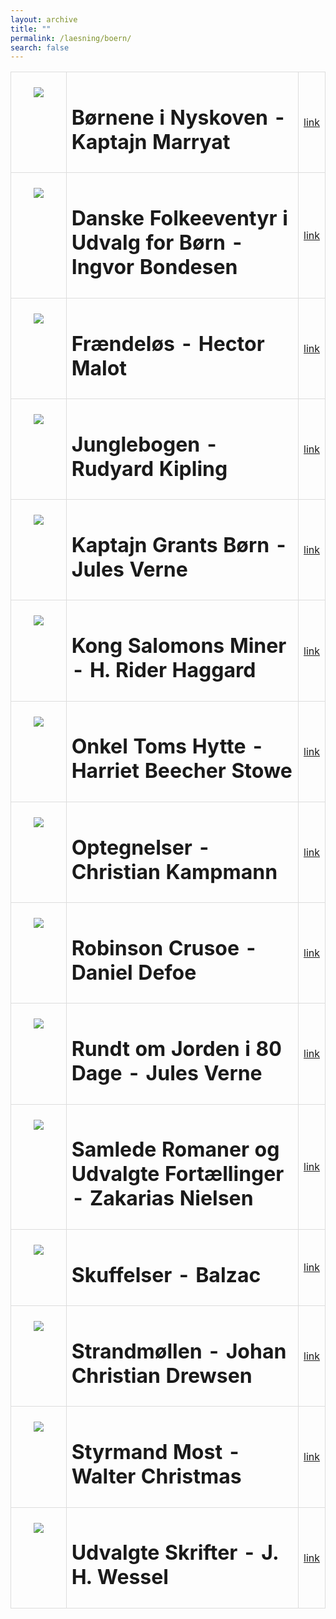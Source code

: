 ```yaml
---
layout: archive
title: ""
permalink: /laesning/boern/
search: false
---
```


<style>
    table {
        border-collapse: collapse;
        width: 100%;
    }
    th, td {
        border: 1px solid #dddddd;
        padding: 8px;
        text-align: left;
    }
    /* Customize width for specific columns */
    th:nth-child(1), td:nth-child(1) {
        width: 20%; /* First column */
    }
    th:nth-child(2), td:nth-child(2) {
        width: 80%; /* Second column */
    }
</style>

<table align="center" cellspacing="5" style="text-align: left" width="100%">
<tr>
<td style="vertical-align: top;"><p align="center"><img src="https://tongchen779.github.io/dansk/files/boern/boernene.png"/></p></td>
<td><h1> Børnene i Nyskoven - Kaptajn Marryat </h1></td>
<td><a href="https://www.kb.dk/e-mat/dod/130022081749-bw.pdf">link</a></td>
</tr>

<tr>
<td style="vertical-align: top;"><p align="center"><img src="https://tongchen779.github.io/dansk/files/boern/danske.png"/></p></td>
<td><h1> Danske Folkeeventyr i Udvalg for Børn - Ingvor Bondesen </h1></td>
<td><a href="https://www.kb.dk/e-mat/dod/130023202647-bw.pdf">link</a></td>
</tr>

<tr>
<td style="vertical-align: top;"><p align="center"><img src="https://tongchen779.github.io/dansk/files/boern/fraendeloes.png"/></p></td>
<td><h1> Frændeløs - Hector Malot </h1></td>
<td><a href="https://www.kb.dk/e-mat/dod/130022839218-bw.pdf">link</a></td>
</tr>

<tr>
<td style="vertical-align: top;"><p align="center"><img src="https://tongchen779.github.io/dansk/files/boern/jungle.png"/></p></td>
<td><h1> Junglebogen - Rudyard Kipling </h1></td>
<td><a href="https://www.kb.dk/e-mat/dod/115808052095-bw.pdf">link</a></td>
</tr>

<tr>
<td style="vertical-align: top;"><p align="center"><img src="https://tongchen779.github.io/dansk/files/boern/kaptajn.png"/></p></td>
<td><h1> Kaptajn Grants Børn - Jules Verne </h1></td>
<td><a href="https://www.kb.dk/e-mat/dod/115808132462_bw.pdf">link</a></td>
</tr>

<tr>
<td style="vertical-align: top;"><p align="center"><img src="https://tongchen779.github.io/dansk/files/boern/kong.png"/></p></td>
<td><h1> Kong Salomons Miner - H. Rider Haggard </h1></td>
<td><a href="https://www.kb.dk/e-mat/dod/11580804133A_bw.pdf">link</a></td>
</tr>

<tr>
<td style="vertical-align: top;"><p align="center"><img src="https://tongchen779.github.io/dansk/files/boern/onkel.png"/></p></td>
<td><h1> Onkel Toms Hytte - Harriet Beecher Stowe </h1></td>
<td><a href="https://www.kb.dk/e-mat/dod/11580808564D-bw.pdf">link</a></td>
</tr>

<tr>
<td style="vertical-align: top;"><p align="center"><img src="https://tongchen779.github.io/dansk/files/boern/optegnelser.png"/></p></td>
<td><h1> Optegnelser - Christian Kampmann </h1></td>
<td><a href="https://slaegtsbibliotek.dk/923376.pdf">link</a></td>
</tr>

<tr>
<td style="vertical-align: top;"><p align="center"><img src="https://tongchen779.github.io/dansk/files/boern/robinson.png"/></p></td>
<td><h1> Robinson Crusoe - Daniel Defoe </h1></td>
<td><a href="https://tongchen779.github.io/dansk/files/boern/robinson.pdf">link</a></td>
</tr>

<tr>
<td style="vertical-align: top;"><p align="center"><img src="https://tongchen779.github.io/dansk/files/boern/rundt.png"/></p></td>
<td><h1> Rundt om Jorden i 80 Dage - Jules Verne </h1></td>
<td><a href="https://www.kb.dk/e-mat/dod/115808131602-bw.pdf">link</a></td>
</tr>

<tr>
<td style="vertical-align: top;"><p align="center"><img src="https://tongchen779.github.io/dansk/files/boern/samlede.png"/></p></td>
<td><h1> Samlede Romaner og Udvalgte Fortællinger - Zakarias Nielsen </h1></td>
<td><a href="https://www.kb.dk/e-mat/dod/130022040351_bw.pdf">link</a></td>
</tr>

<tr>
<td style="vertical-align: top;"><p align="center"><img src="https://tongchen779.github.io/dansk/files/boern/skuffelser.png"/></p></td>
<td><h1> Skuffelser - Balzac </h1></td>
<td><a href="https://www.kb.dk/e-mat/dod/115808104515-bw.pdf">link</a></td>
</tr>

<tr>
<td style="vertical-align: top;"><p align="center"><img src="https://tongchen779.github.io/dansk/files/boern/strandmoellen.png"/></p></td>
<td><h1> Strandmøllen - Johan Christian Drewsen </h1></td>
<td><a href="https://www.kb.dk/e-mat/dod/130011002618_bw.pdf">link</a></td>
</tr>

<tr>
<td style="vertical-align: top;"><p align="center"><img src="https://tongchen779.github.io/dansk/files/boern/styrmand.png"/></p></td>
<td><h1> Styrmand Most - Walter Christmas </h1></td>
<td><a href="https://www.kb.dk/e-mat/dod/130022837037_bw.pdf">link</a></td>
</tr>

<tr>
<td style="vertical-align: top;"><p align="center"><img src="https://tongchen779.github.io/dansk/files/boern/udvalgte.png"/></p></td>
<td><h1> Udvalgte Skrifter - J. H. Wessel </h1></td>
<td><a href="https://www.kb.dk/e-mat/dod/11520805489F.pdf">link</a></td>
</tr>
</table>